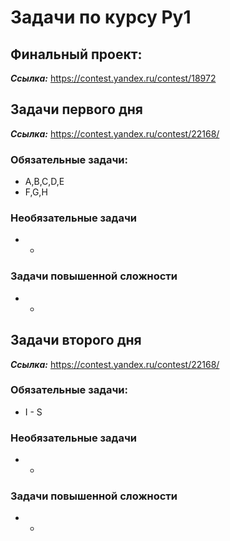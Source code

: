 # Задачи по курсу Py1

## Финальный проект:
***Ссылка:*** https://contest.yandex.ru/contest/18972


## Задачи первого дня
***Ссылка:*** https://contest.yandex.ru/contest/22168/
### Обязательные задачи:
* A,B,C,D,E
* F,G,H
### Необязательные задачи
* - 

### Задачи повышенной сложности
* -

## Задачи второго дня
***Ссылка:*** https://contest.yandex.ru/contest/22168/
### Обязательные задачи:
* I - S
### Необязательные задачи
* - 

### Задачи повышенной сложности
* -
